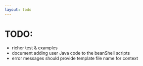 ```yaml
---
layout: todo
---
```

TODO:
=====

* richer test & examples
* document adding user Java code to the beanShell scripts
* error messages should provide template file name for context



